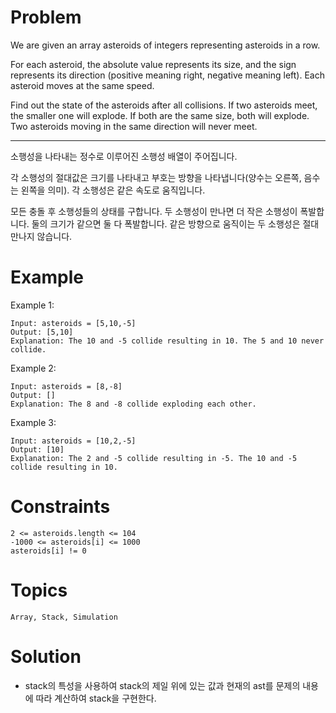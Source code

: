 # Problem
We are given an array asteroids of integers representing asteroids in a row.

For each asteroid, the absolute value represents its size, and the sign represents its direction (positive meaning right, negative meaning left). Each asteroid moves at the same speed.

Find out the state of the asteroids after all collisions. If two asteroids meet, the smaller one will explode. If both are the same size, both will explode. Two asteroids moving in the same direction will never meet.

---

소행성을 나타내는 정수로 이루어진 소행성 배열이 주어집니다.

각 소행성의 절대값은 크기를 나타내고 부호는 방향을 나타냅니다(양수는 오른쪽, 음수는 왼쪽을 의미). 각 소행성은 같은 속도로 움직입니다.

모든 충돌 후 소행성들의 상태를 구합니다. 두 소행성이 만나면 더 작은 소행성이 폭발합니다. 둘의 크기가 같으면 둘 다 폭발합니다. 같은 방향으로 움직이는 두 소행성은 절대 만나지 않습니다.


# Example
Example 1:

	Input: asteroids = [5,10,-5]
	Output: [5,10]
	Explanation: The 10 and -5 collide resulting in 10. The 5 and 10 never collide.
Example 2:

	Input: asteroids = [8,-8]
	Output: []
	Explanation: The 8 and -8 collide exploding each other.
Example 3:

	Input: asteroids = [10,2,-5]
	Output: [10]
	Explanation: The 2 and -5 collide resulting in -5. The 10 and -5 collide resulting in 10.
 

# Constraints

	2 <= asteroids.length <= 104
	-1000 <= asteroids[i] <= 1000
	asteroids[i] != 0

# Topics
	Array, Stack, Simulation

# Solution
- stack의 특성을 사용하여 stack의 제일 위에 있는 값과 현재의 ast를 문제의 내용에 따라 계산하여 stack을 구현한다.
